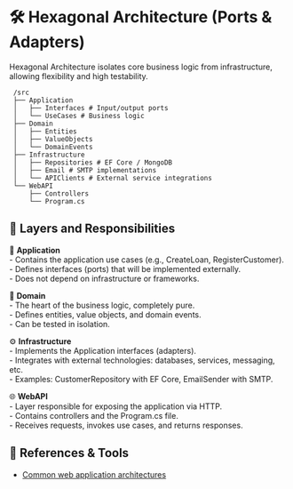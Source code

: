 # 🛠 Hexagonal Architecture (Ports & Adapters)

Hexagonal Architecture isolates core business logic from infrastructure, allowing flexibility and high testability.

     /src
     ├── Application
     │   ├── Interfaces # Input/output ports
     │   └── UseCases # Business logic
     ├── Domain
     │   ├── Entities
     │   ├── ValueObjects
     │   └── DomainEvents
     ├── Infrastructure
     │   ├── Repositories # EF Core / MongoDB
     │   ├── Email # SMTP implementations
     │   └── APIClients # External service integrations
     └── WebAPI
         ├── Controllers
         └── Program.cs



## 🧠  Layers and Responsibilities

🔷 **Application**  
     - Contains the application use cases (e.g., CreateLoan, RegisterCustomer).  
     - Defines interfaces (ports) that will be implemented externally.  
     - Does not depend on infrastructure or frameworks.

🧩 **Domain**  
     - The heart of the business logic, completely pure.  
     - Defines entities, value objects, and domain events.  
     - Can be tested in isolation.

⚙️ **Infrastructure**  
     - Implements the Application interfaces (adapters).  
     - Integrates with external technologies: databases, services, messaging, etc.  
     - Examples: CustomerRepository with EF Core, EmailSender with SMTP.

🌐 **WebAPI**  
     - Layer responsible for exposing the application via HTTP.  
     - Contains controllers and the Program.cs file.  
     - Receives requests, invokes use cases, and returns responses.
     
## 🔗 References & Tools
- [Common web application architectures](https://learn.microsoft.com/en-us/dotnet/architecture/modern-web-apps-azure/common-web-application-architectures#domain-driven-design-ddd)
